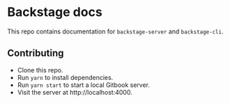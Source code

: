 # Backstage docs

This repo contains documentation for `backstage-server` and `backstage-cli`.

## Contributing

- Clone this repo.
- Run `yarn` to install dependencies.
- Run `yarn start` to start a local Gitbook server.
- Visit the server at http://localhost:4000.
